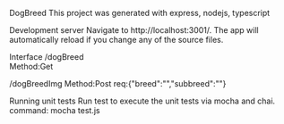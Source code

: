 DogBreed
This project was generated with express, nodejs, typescript

Development server
Navigate to http://localhost:3001/. The app will automatically reload if you change any of the source files.

Interface
/dogBreed    
Method:Get

/dogBreedImg
Method:Post
req:{"breed":"","subbreed":""}

Running unit tests
Run  test to execute the unit tests via mocha and chai.
command: mocha test.js


